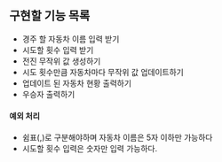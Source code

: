 ## 구현할 기능 목록

- 경주 할 자동차 이름 입력 받기
- 시도할 횟수 입력 받기
- 전진 무작위 값 생성하기
- 시도 횟수만큼 자동차마다 무작위 값 업데이트하기
- 업데이트 된 자동차 현황 출력하기
- 우승자 출력하기

#### 예외 처리

- 쉼표(,)로 구분해야하며 자동차 이름은 5자 이하만 가능하다
- 시도할 횟수 입력은 숫자만 입력 가능하다.